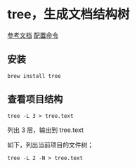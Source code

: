 # tree，生成文档结构树

[参考文档](https://blog.csdn.net/gwdgwd123/article/details/103923110)
[配置命令](https://blog.csdn.net/obsolescence/article/details/75268885)

## 安装

`brew install tree`

## 查看项目结构

`tree -L 3 > tree.text`

列出 3 层，输出到 tree.text

如下，列出当前项目的文件树；

```
tree -L 2 -N > tree.text
```
